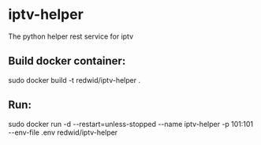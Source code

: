 # iptv-helper
The python helper rest service for iptv

## Build docker container:

sudo docker build -t redwid/iptv-helper .


## Run:

sudo docker run -d --restart=unless-stopped --name iptv-helper -p 101:101 --env-file .env redwid/iptv-helper

